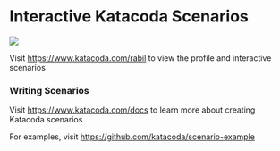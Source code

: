 # Interactive Katacoda Scenarios

[![](http://shields.katacoda.com/katacoda/rabil/count.svg)](https://www.katacoda.com/rabil "Get your profile on Katacoda.com")

Visit https://www.katacoda.com/rabil to view the profile and interactive scenarios

### Writing Scenarios
Visit https://www.katacoda.com/docs to learn more about creating Katacoda scenarios

For examples, visit https://github.com/katacoda/scenario-example
